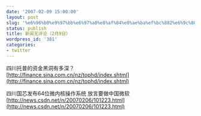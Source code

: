 ```yaml
---
date: '2007-02-09 15:00:00'
layout: post
slug: '%e6%96%b0%e9%97%bb%e6%97%a0%e8%af%84%e8%ae%ba%ef%bc%882%e6%9c%889%e6%97%a5%ef%bc%89'
status: publish
title: 新闻无评论（2月9日）
wordpress_id: '381'
categories:
- twitter
---
```


四川托普的资金黑洞有多深？  
[http://finance.sina.com.cn/nz/tophd/index.shtml](http://finance.sina.com.cn/nz/tophd/index.shtml)

四川国芯发布64位微内核操作系统 放言要做中国微软  
[http://news.csdn.net/n/20070206/101223.html](http://news.csdn.net/n/20070206/101223.html)
